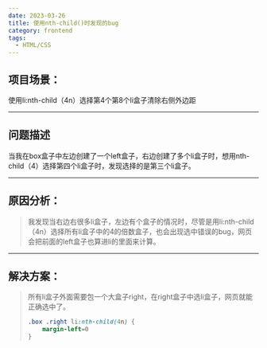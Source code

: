 ```yaml
---
date: 2023-03-26
title: 使用nth-child()时发现的bug
category: frontend
tags:
  - HTML/CSS
---
```


## 项目场景：
使用li:nth-child（4n）选择第4个第8个li盒子清除右侧外边距

***

## 问题描述

当我在box盒子中左边创建了一个left盒子，右边创建了多个li盒子时，想用nth-child（4）选择第四个li盒子时，发现选择的是第三个li盒子。

* * *

## 原因分析：

> 我发现当右边右很多li盒子，左边有个盒子的情况时，尽管是用li:nth-child（4n）选择所有li盒子中的4的倍数盒子，也会出现选中错误的bug，网页会把前面的left盒子也算进li的里面来计算。

* * *

## 解决方案：

> 所有li盒子外面需要包一个大盒子right，在right盒子中选li盒子，网页就能正确选中了。
>
> ```css
>.box .right li:nth-child(4n) {
>     margin-left=0
>}
> ```
